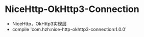 # NiceHttp-OkHttp3-Connection
- NiceHttp，OkHttp3实现层
- compile 'com.hzh:nice-http-okhttp3-connection:1.0.0'